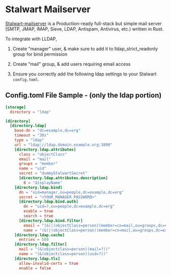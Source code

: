 # Stalwart Mailserver

[Stalwart-mailserver](https://github.com/stalwartlabs/mail-server) is a Production-ready full-stack but simple mail server (SMTP, JMAP, IMAP, Sieve, LDAP, Antispam, Antivirus, etc.) written in Rust.

To integrate with LLDAP, 

1. Create "manager" user, & make sure to add it to lldap_strict_readonly group for bind permission
   
3. Create "mail" group, & add users requiring email access 

4. Ensure you correctly add the following ldap settings to your Stalwart `config.toml`.

## Config.toml File Sample - (only the ldap portion)
```toml
[storage]
  directory = "ldap"

[directory]
  [directory.ldap]
    base-dn = "dc=example,dc=org"
    timeout = "30s"
    type = "ldap"
    url = "ldap://ldap.domain.example.org:3890"
    [directory.ldap.attributes]
      class = "objectClass"
      email = "mail"
      groups = "member"
      name = "uid"
      secret = "dummyStalwartSecret"
      [directory.ldap.attributes.description]
        0 = "displayName"
    [directory.ldap.bind]
      dn = "uid=manager,ou=people,dc=example,dc=org"
      secret = "<YOUR_MANAGER_PASSWORD>"
      [directory.ldap.bind.auth]
        dn = "uid=?,ou=people,dc=example,dc=org"
        enable = true
        search = true
      [directory.ldap.bind.filter]
        email = "(&(|(objectClass=person)(member=cn=mail,ou=groups,dc=example,dc=org))(mail=?))"
        name = "(&(|(objectClass=person)(member=cn=mail,ou=groups,dc=example,dc=org))(uid=?))"
    [directory.ldap.cache]
      entries = 500
    [directory.ldap.filter]
      mail = "(&(objectclass=person)(mail=?))"
      name = "(&(objectclass=person)(uid=?))"
    [directory.ldap.tls]
      allow-invalid-certs = true
      enable = false
```
